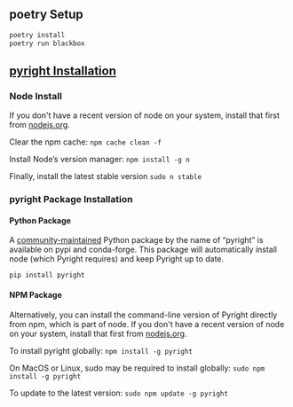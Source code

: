 ## poetry Setup

```sh
poetry install
poetry run blackbox
```
## [pyright Installation](https://github.com/microsoft/pyright) 

### Node Install

If you don't have a recent version of node on your system, install that first from [nodejs.org](https://nodejs.org).

Clear the npm cache: 
`npm cache clean -f`

Install Node’s version manager:
`npm install -g n`

Finally, install the latest stable version
`sudo n stable`

### pyright Package Installation
#### Python Package
A [community-maintained](https://github.com/RobertCraigie/pyright-python) Python package by the name of “pyright” is available on pypi and conda-forge. This package will automatically install node (which Pyright requires) and keep Pyright up to date.

`pip install pyright`

#### NPM Package
Alternatively, you can install the command-line version of Pyright directly from npm, which is part of node. If you don't have a recent version of node on your system, install that first from [nodejs.org](https://nodejs.org). 

To install pyright globally:
`npm install -g pyright`

On MacOS or Linux, sudo may be required to install globally:
`sudo npm install -g pyright`

To update to the latest version:
`sudo npm update -g pyright`